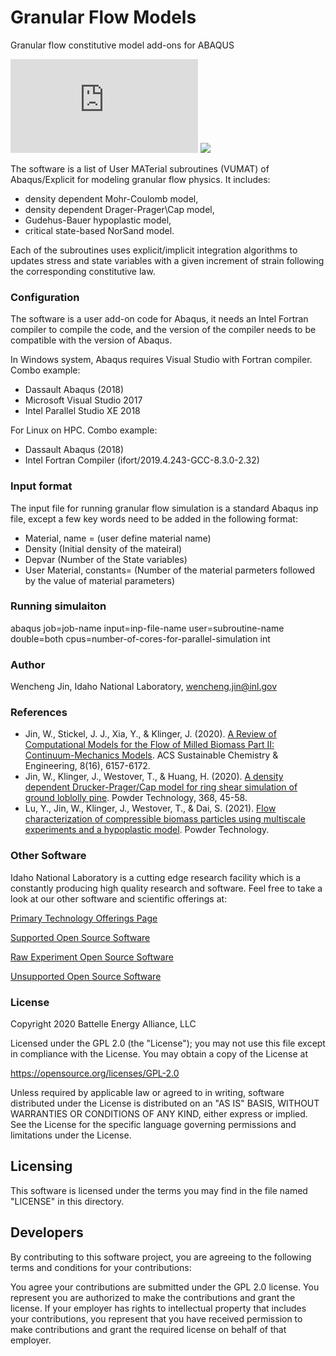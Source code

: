 # Granular Flow Models
Granular flow constitutive model add-ons for ABAQUS  

![image](https://github.com/idaholab/GranularFlowModels/images/hopper_flowPattern.pdf)
<img src="https://github.com/idaholab/GranularFlowModels/images/hopper_flowPattern.pdf">


The software is a list of User MATerial subroutines (VUMAT) of Abaqus/Explicit for modeling granular flow physics.  It includes:
- density dependent Mohr-Coulomb model,
- density dependent Drager-Prager\Cap model,
- Gudehus-Bauer hypoplastic model, 
- critical state-based NorSand model. 

Each of the subroutines uses explicit/implicit integration algorithms to updates stress and state variables with a given increment of strain following the corresponding constitutive law.

### Configuration
The software is a user add-on code for Abaqus, it needs an Intel Fortran compiler to compile the code, and the version of the compiler needs to be compatible with the version of Abaqus. 

In Windows system, Abaqus requires Visual Studio with Fortran compiler. Combo example:
- Dassault Abaqus (2018)
- Microsoft Visual Studio 2017
- Intel Parallel Studio XE 2018

For Linux on HPC. Combo example:
- Dassault Abaqus (2018)
- Intel Fortran Compiler (ifort/2019.4.243-GCC-8.3.0-2.32)

### Input format
The input file for running granular flow simulation is a standard Abaqus inp file, except a few key words need to be added in the  following format:
* Material, name = (user define material name)
* Density (Initial density of the mateiral)
* Depvar (Number of the State variables)
* User Material, constants= (Number of the material parmeters followed by the value of material parameters)

### Running simulaiton
abaqus job=job-name input=inp-file-name user=subroutine-name double=both cpus=number-of-cores-for-parallel-simulation  int

### Author
Wencheng Jin, Idaho National Laboratory, wencheng.jin@inl.gov

### References
 - Jin, W., Stickel, J. J., Xia, Y., & Klinger, J. (2020). [A Review of Computational Models for the Flow of Milled Biomass Part II: Continuum-Mechanics Models](https://doi.org/10.1021/acssuschemeng.0c00412). ACS Sustainable Chemistry & Engineering, 8(16), 6157-6172.
 - Jin, W., Klinger, J., Westover, T., & Huang, H. (2020). [A density dependent Drucker-Prager/Cap model for ring shear simulation of ground loblolly pine](https://doi.org/10.1016/j.powtec.2020.04.038). Powder Technology, 368, 45-58.
 - Lu, Y., Jin, W., Klinger, J., Westover, T., & Dai, S. (2021). [Flow characterization of compressible biomass particles using multiscale experiments and a hypoplastic model](https://doi.org/10.1016/j.powtec.2021.01.027). Powder Technology.

### Other Software
Idaho National Laboratory is a cutting edge research facility which is a constantly producing high quality research and software. Feel free to take a look at our other software and scientific offerings at:

[Primary Technology Offerings Page](https://www.inl.gov/inl-initiatives/technology-deployment)

[Supported Open Source Software](https://github.com/idaholab)

[Raw Experiment Open Source Software](https://github.com/IdahoLabResearch)

[Unsupported Open Source Software](https://github.com/IdahoLabCuttingBoard)

### License

Copyright 2020 Battelle Energy Alliance, LLC

Licensed under the GPL 2.0 (the "License");
you may not use this file except in compliance with the License.
You may obtain a copy of the License at

  https://opensource.org/licenses/GPL-2.0

Unless required by applicable law or agreed to in writing, software
distributed under the License is distributed on an "AS IS" BASIS,
WITHOUT WARRANTIES OR CONDITIONS OF ANY KIND, either express or implied.
See the License for the specific language governing permissions and
limitations under the License.



Licensing
-----
This software is licensed under the terms you may find in the file named "LICENSE" in this directory.


Developers
-----
By contributing to this software project, you are agreeing to the following terms and conditions for your contributions:

You agree your contributions are submitted under the GPL 2.0 license. You represent you are authorized to make the contributions and grant the license. If your employer has rights to intellectual property that includes your contributions, you represent that you have received permission to make contributions and grant the required license on behalf of that employer.